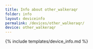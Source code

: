 ```yaml
---
title: Info about other_walkeraqr
folder: info
layout: deviceinfo
permalink: /devices/other_walkeraqr/
device: other_walkeraqr
---
```

{% include templates/device_info.md %}
